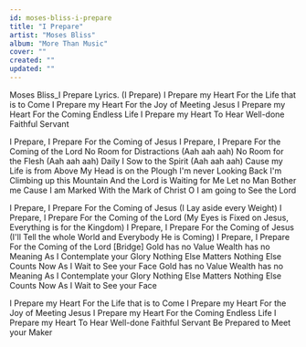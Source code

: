 ```yaml
---
id: moses-bliss-i-prepare
title: "I Prepare"
artist: "Moses Bliss"
album: "More Than Music"
cover: ""
created: ""
updated: ""
---
```


Moses Bliss_I Prepare Lyrics.
 (I Prepare) I Prepare my Heart
For the Life that is to Come
I Prepare my Heart
For the Joy of Meeting Jesus
I Prepare my Heart
For the Coming Endless Life
I Prepare my Heart
To Hear Well-done Faithful Servant

I Prepare, I Prepare
For the Coming of Jesus
I Prepare, I Prepare
For the Coming of the Lord
No Room for Distractions
(Aah aah aah)
No Room for the Flesh
(Aah aah aah)
Daily I Sow to the Spirit
(Aah aah aah)
Cause my Life is from Above
My Head is on the Plough
I'm never Looking Back
I'm Climbing up this Mountain
And the Lord is Waiting for Me
Let no Man Bother me
Cause I am Marked
With the Mark of Christ O
I am going to See the Lord

I Prepare, I Prepare
For the Coming of Jesus
(I Lay aside every Weight)
I Prepare, I Prepare
For the Coming of the Lord
(My Eyes is Fixed on Jesus,
Everything is for the Kingdom)
I Prepare, I Prepare
For the Coming of Jesus
(I'll Tell the whole World
and Everybody He is Coming)
I Prepare, I Prepare
For the Coming of the Lord
[Bridge]
Gold has no Value
Wealth has no Meaning
As I Contemplate your Glory
Nothing Else Matters
Nothing Else Counts Now
As I Wait to See your Face
Gold has no Value
Wealth has no Meaning
As I Contemplate your Glory
Nothing Else Matters
Nothing Else Counts Now
As I Wait to See your Face

I Prepare my Heart
For the Life that is to Come
I Prepare my Heart
For the Joy of Meeting Jesus
I Prepare my Heart
For the Coming Endless Life
I Prepare my Heart
To Hear Well-done
Faithful Servant
Be Prepared to Meet your Maker